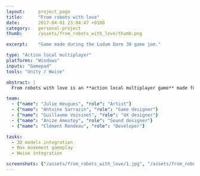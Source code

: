 ```yaml
---
layout: 	project_page
title:  	"From robots with love"
date:  		2017-04-01 23:04:47 +0100
category: 	personal-project
thumb: 		/assets/from_robots_with_love/thumb.png

excerpt: 	"Game made during the Ludum Dare 38 game jam."

type: "Action local multiplayer"
platforms: "Windows"
inputs: "Gamepad"
tools: "Unity / Wwise"

abstract: |
  From robots with love is an **action local multiplayer game** made for the Ludum Dare 38 game jam. The theme was : "Small world" and we got 48h.

team:
  - {"name": "Julie Heugues", "role": "Artist"}
  - {"name": "Antoine Sarrazin", "role": "Game designer"}
  - {"name": "Guillaume Voisinet", "role": "UX designer"}
  - {"name": "Anize Amestoy", "role": "Sound designer"}
  - {"name": "Clément Rondeau", "role": "Developer"}

tasks:
  - 3D models integration
  - Box movement gameplay
  - Wwise integration

screenshots: {"/assets/from_robots_with_love/1.jpg", "/assets/from_robots_with_love/2.jpg", "/assets/from_robots_with_love/3.jpg", "/assets/from_robots_with_love/4.jpg", "/assets/from_robots_with_love/5.jpg"}
---
```

